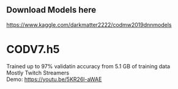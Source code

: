 ## Download Models here  
https://www.kaggle.com/darkmatter2222/codmw2019dnnmodels

# CODV7.h5
Trained up to 97% validatin accuracy from 5.1 GB of training data  
Mostly Twitch Streamers  
Demo: https://youtu.be/5KR26l-aWAE
